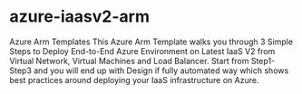 # azure-iaasv2-arm
<html>
Azure Arm Templates
This Azure Arm Template walks you through 3 Simple Steps to Deploy End-to-End Azure Environment on Latest IaaS V2 from Virtual Network, Virtual Machines and Load Balancer.
Start from Step1-Step3 and you will end up with Design if fully automated way which shows best practices around deploying your IaaS infrastructure on Azure.


</html>

